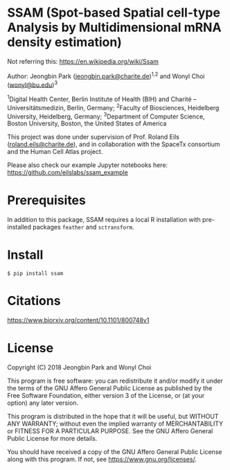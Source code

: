 SSAM (Spot-based Spatial cell-type Analysis by Multidimensional mRNA density estimation)
============================================================================================

Not referring this: https://en.wikipedia.org/wiki/Ssam

Author: Jeongbin Park (jeongbin.park@charite.de)<sup>1,2</sup> and Wonyl Choi (wonyl@bu.edu)<sup>3</sup>

<sup>1</sup>Digital Health Center, Berlin Institute of Health (BIH) and Charité – Universitätsmedizin, Berlin, Germany; <sup>2</sup>Faculty of Biosciences, Heidelberg University, Heidelberg, Germany; <sup>3</sup>Department of Computer Science, Boston University, Boston, the United States of America

This project was done under supervision of Prof. Roland Eils (roland.eils@charite.de),
and in collaboration with the SpaceTx consortium and the Human Cell Atlas project.

Please also check our example Jupyter notebooks here: https://github.com/eilslabs/ssam_example

Prerequisites
=============

In addition to this package, SSAM requires a local R installation with pre-installed packages `feather` and `sctransform`.

Install
============

```
$ pip install ssam
```

Citations
=========

https://www.biorxiv.org/content/10.1101/800748v1

License
=======

Copyright (C) 2018 Jeongbin Park and Wonyl Choi

This program is free software: you can redistribute it and/or modify
it under the terms of the GNU Affero General Public License as published
by the Free Software Foundation, either version 3 of the License, or
(at your option) any later version.

This program is distributed in the hope that it will be useful,
but WITHOUT ANY WARRANTY; without even the implied warranty of
MERCHANTABILITY or FITNESS FOR A PARTICULAR PURPOSE.  See the
GNU Affero General Public License for more details.

You should have received a copy of the GNU Affero General Public License
along with this program.  If not, see <https://www.gnu.org/licenses/>.
